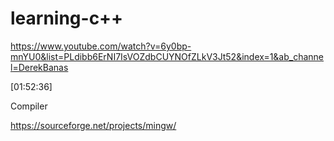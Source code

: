 # learning-c++

https://www.youtube.com/watch?v=6y0bp-mnYU0&list=PLdibb6ErNI7IsVOZdbCUYNOfZLkV3Jt52&index=1&ab_channel=DerekBanas

[01:52:36]


Compiler

https://sourceforge.net/projects/mingw/